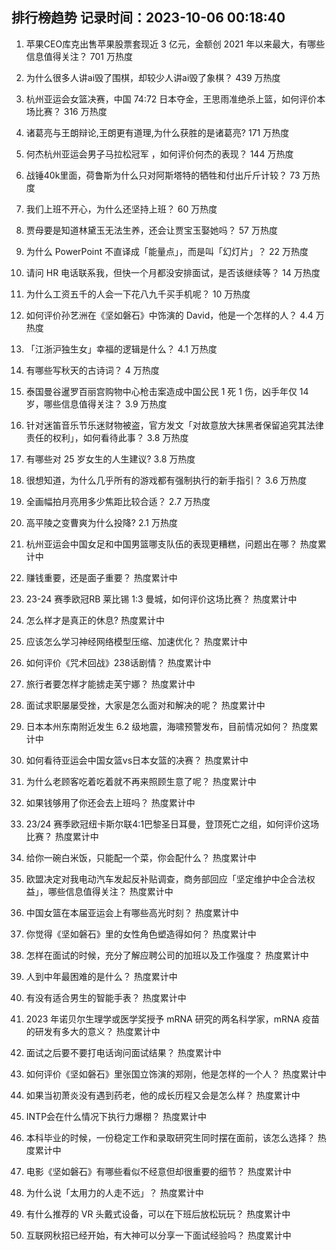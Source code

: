
## 排行榜趋势 记录时间：2023-10-06 00:18:40
  
  1. 苹果CEO库克出售苹果股票套现近 3 亿元，金额创  2021 年以来最大，有哪些信息值得关注？ 701 万热度
    
  2. 为什么很多人讲ai毁了围棋，却较少人讲ai毁了象棋？ 439 万热度
    
  3. 杭州亚运会女篮决赛，中国 74:72 日本夺金，王思雨准绝杀上篮，如何评价本场比赛？ 316 万热度
    
  4. 诸葛亮与王朗辩论,王朗更有道理,为什么获胜的是诸葛亮? 171 万热度
    
  5. 何杰杭州亚运会男子马拉松冠军 ，如何评价何杰的表现？ 144 万热度
    
  6. 战锤40k里面，荷鲁斯为什么只对阿斯塔特的牺牲和付出斤斤计较？ 73 万热度
    
  7. 我们上班不开心，为什么还坚持上班？ 60 万热度
    
  8. 贾母要是知道林黛玉无法生养，还会让贾宝玉娶她吗？ 57 万热度
    
  9. 为什么 PowerPoint 不直译成「能量点」，而是叫「幻灯片」？ 22 万热度
    
  10. 请问 HR 电话联系我，但快一个月都没安排面试，是否该继续等？ 14 万热度
    
  11. 为什么工资五千的人会一下花八九千买手机呢？ 10 万热度
    
  12. 如何评价孙艺洲在《坚如磐石》中饰演的 David，他是一个怎样的人？ 4.4 万热度
    
  13. 「江浙沪独生女」幸福的逻辑是什么？ 4.1 万热度
    
  14. 有哪些写秋天的古诗词？ 4 万热度
    
  15. 泰国曼谷暹罗百丽宫购物中心枪击案造成中国公民 1 死 1 伤，凶手年仅 14 岁，哪些信息值得关注？ 3.9 万热度
    
  16. 针对迷笛音乐节乐迷财物被盗，官方发文「对故意放大抹黑者保留追究其法律责任的权利」，如何看待此事？ 3.8 万热度
    
  17. 有哪些对 25 岁女生的人生建议? 3.8 万热度
    
  18. 很想知道，为什么几乎所有的游戏都有强制执行的新手指引？ 3.6 万热度
    
  19. 全画幅拍月亮用多少焦距比较合适？ 2.7 万热度
    
  20. 高平陵之变曹爽为什么投降? 2.1 万热度
    
  21. 杭州亚运会中国女足和中国男篮哪支队伍的表现更糟糕，问题出在哪？ 热度累计中
    
  22. 赚钱重要，还是面子重要？ 热度累计中
    
  23. 23-24 赛季欧冠RB 莱比锡 1:3 曼城，如何评价这场比赛？ 热度累计中
    
  24. 怎么样才是真正的休息? 热度累计中
    
  25. 应该怎么学习神经网络模型压缩、加速优化？ 热度累计中
    
  26. 如何评价《咒术回战》238话剧情？ 热度累计中
    
  27. 旅行者要怎样才能掳走芙宁娜？ 热度累计中
    
  28. 面试求职屡屡受挫，大家是怎么面对和解决的呢？ 热度累计中
    
  29. 日本本州东南附近发生 6.2 级地震，海啸预警发布，目前情况如何？ 热度累计中
    
  30. 如何看待亚运会中国女篮vs日本女篮的决赛？ 热度累计中
    
  31. 为什么老顾客吃着吃着就不再来照顾生意了呢？ 热度累计中
    
  32. 如果钱够用了你还会去上班吗？ 热度累计中
    
  33. 23/24 赛季欧冠纽卡斯尔联4:1巴黎圣日耳曼，登顶死亡之组，如何评价这场比赛？ 热度累计中
    
  34. 给你一碗白米饭，只能配一个菜，你会配什么？ 热度累计中
    
  35. 欧盟决定对我电动汽车发起反补贴调查，商务部回应「坚定维护中企合法权益」，哪些信息值得关注？ 热度累计中
    
  36. 中国女篮在本届亚运会上有哪些高光时刻？ 热度累计中
    
  37. 你觉得《坚如磐石》里的女性角色塑造得如何？ 热度累计中
    
  38. 怎样在面试的时候，充分了解应聘公司的加班以及工作强度？ 热度累计中
    
  39. 人到中年最困难的是什么？ 热度累计中
    
  40. 有没有适合男生的智能手表？ 热度累计中
    
  41. 2023 年诺贝尔生理学或医学奖授予 mRNA 研究的两名科学家，mRNA 疫苗的研发有多大的意义？ 热度累计中
    
  42. 面试之后要不要打电话询问面试结果？ 热度累计中
    
  43. 如何评价《坚如磐石》里张国立饰演的郑刚，他是怎样的一个人？ 热度累计中
    
  44. 如果当初萧炎没有遇到药老，他的成长历程又会是怎么样？ 热度累计中
    
  45. INTP会在什么情况下执行力爆棚？ 热度累计中
    
  46. 本科毕业的时候，一份稳定工作和录取研究生同时摆在面前，该怎么选择？ 热度累计中
    
  47. 电影《坚如磐石》有哪些看似不经意但却很重要的细节？ 热度累计中
    
  48. 为什么说「太用力的人走不远」？ 热度累计中
    
  49. 有什么推荐的 VR 头戴式设备，可以在下班后放松玩玩？ 热度累计中
    
  50. 互联网秋招已经开始，有大神可以分享一下面试经验吗？ 热度累计中
    